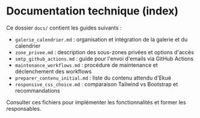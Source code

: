 # Documentation technique (index)

Ce dossier `docs/` contient les guides suivants :

- `galerie_calendrier.md` : organisation et intégration de la galerie et du calendrier
- `zone_privee.md` : description des sous-zones privées et options d'accès
- `smtp_github_actions.md` : guide pour l'envoi d'emails via GitHub Actions
- `maintenance_workflows.md` : procédure de maintenance et déclenchement des workflows
- `preparer_contenu_initial.md` : liste du contenu attendu d'Ekué
- `responsive_css_choice.md` : comparaison Tailwind vs Bootstrap et recommandations

Consulter ces fichiers pour implémenter les fonctionnalités et former les responsables.
